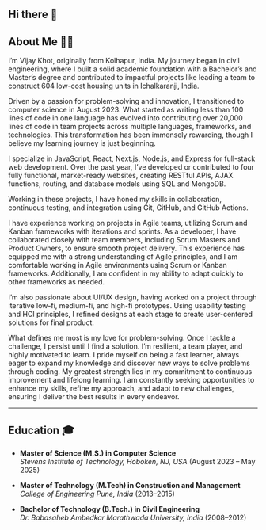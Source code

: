 ## Hi there 👋

<!--
**vijaybkhot/vijaybkhot** is a ✨ _special_ ✨ repository because its `README.md` (this file) appears on your GitHub profile.

Here are some ideas to get you started:

- 🔭 I’m currently working on ...
- 🌱 I’m currently learning ...
- 👯 I’m looking to collaborate on ...
- 🤔 I’m looking for help with ...
- 💬 Ask me about ...
- 📫 How to reach me: ...
- 😄 Pronouns: ...
- ⚡ Fun fact: ...
-->
## About Me 👨‍💻  

I’m Vijay Khot, originally from Kolhapur, India. My journey began in civil engineering, where I built a solid academic foundation with a Bachelor’s and Master’s degree and contributed to impactful projects like leading a team to construct 604 low-cost housing units in Ichalkaranji, India.

Driven by a passion for problem-solving and innovation, I transitioned to computer science in August 2023. What started as writing less than 100 lines of code in one language has evolved into contributing over 20,000 lines of code in team projects across multiple languages, frameworks, and technologies. This transformation has been immensely rewarding, though I believe my learning journey is just beginning.

I specialize in JavaScript, React, Next.js, Node.js, and Express for full-stack web development. Over the past year, I’ve developed or contributed to four fully functional, market-ready websites, creating RESTful APIs, AJAX functions, routing, and database models using SQL and MongoDB.

Working in these projects, I have honed my skills in collaboration, continuous testing, and integration using Git, GitHub, and GitHub Actions.

I have experience working on projects in Agile teams, utilizing Scrum and Kanban frameworks with iterations and sprints. As a developer, I have collaborated closely with team members, including Scrum Masters and Product Owners, to ensure smooth project delivery. This experience has equipped me with a strong understanding of Agile principles, and I am comfortable working in Agile environments using Scrum or Kanban frameworks. Additionally, I am confident in my ability to adapt quickly to other frameworks as needed. 

I’m also passionate about UI/UX design, having worked on a project through iterative low-fi, medium-fi, and high-fi prototypes. Using usability testing and HCI principles, I refined designs at each stage to create user-centered solutions for final product.

What defines me most is my love for problem-solving. Once I tackle a challenge, I persist until I find a solution. I’m resilient, a team player, and highly motivated to learn. I pride myself on being a fast learner, always eager to expand my knowledge and discover new ways to solve problems through coding. My greatest strength lies in my commitment to continuous improvement and lifelong learning. I am constantly seeking opportunities to enhance my skills, refine my approach, and adapt to new challenges, ensuring I deliver the best results in every endeavor.

---

## Education 🎓  

- **Master of Science (M.S.) in Computer Science**  
  *Stevens Institute of Technology, Hoboken, NJ, USA* (August 2023 – May 2025)  

- **Master of Technology (M.Tech) in Construction and Management**  
  *College of Engineering Pune, India* (2013–2015)  

- **Bachelor of Technology (B.Tech.) in Civil Engineering**  
  *Dr. Babasaheb Ambedkar Marathwada University, India* (2008–2012)  
